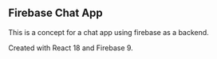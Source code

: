 ## Firebase Chat App

This is a concept for a chat app using firebase as a backend.

Created with React 18 and Firebase 9.